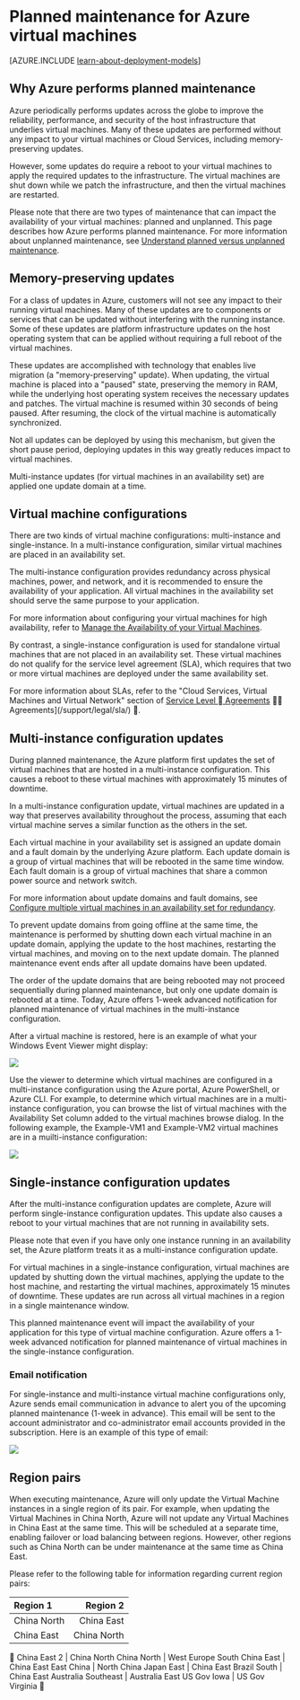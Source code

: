 <properties
	pageTitle="Planned maintenance for Azure VMs | Azure"
	description="Understand what Azure planned maintenance is and how it affects your virtual machines running in Azure."
	services="virtual-machines"
	documentationCenter=""
	authors="drewm"
	manager="timlt"
	editor=""
	tags="azure-service-management,azure-resource-manager"/>

<tags
	ms.service="virtual-machines"
	ms.date="01/05/2016"
	wacn.date=""/>


# Planned maintenance for Azure virtual machines

[AZURE.INCLUDE [learn-about-deployment-models](../includes/learn-about-deployment-models-both-include.md)]

## Why Azure performs planned maintenance

Azure periodically performs updates across the globe to improve the reliability, performance, and security of the host infrastructure that underlies virtual machines. Many of these updates are performed without any impact to your virtual machines or Cloud Services, including memory-preserving updates.

However, some updates do require a reboot to your virtual machines to apply the required updates to the infrastructure. The virtual machines are shut down while we patch the infrastructure, and then the virtual machines are restarted.

Please note that there are two types of maintenance that can impact the availability of your virtual machines: planned and unplanned. This page describes how Azure performs planned maintenance. For more information about unplanned maintenance, see [Understand planned versus unplanned maintenance](/documentation/articles/virtual-machines-manage-availability).

## Memory-preserving updates

For a class of updates in Azure, customers will not see any impact to their running virtual machines. Many of these updates are to components or services that can be updated without interfering with the running instance. Some of these updates are platform infrastructure updates on the host operating system that can be applied without requiring a full reboot of the virtual machines.

These updates are accomplished with technology that enables live migration (a "memory-preserving" update). When updating, the virtual machine is placed into a "paused" state, preserving the memory in RAM, while the underlying host operating system receives the necessary updates and patches. The virtual machine is resumed within 30 seconds of being paused. After resuming, the clock of the virtual machine is automatically synchronized.

Not all updates can be deployed by using this mechanism, but given the short pause period, deploying updates in this way greatly reduces impact to virtual machines.

Multi-instance updates (for virtual machines in an availability set) are applied one update domain at a time.  

## Virtual machine configurations

There are two kinds of virtual machine configurations: multi-instance and single-instance. In a multi-instance configuration, similar virtual machines are placed in an availability set.

The multi-instance configuration provides redundancy across physical machines, power, and network, and it is recommended to ensure the availability of your application. All virtual machines in the availability set should serve the same purpose to your application.

For more information about configuring your virtual machines for high availability, refer to [Manage the Availability of your Virtual Machines](/documentation/articles/virtual-machines-manage-availability).

By contrast, a single-instance configuration is used for standalone virtual machines that are not placed in an availability set. These virtual machines do not qualify for the service level agreement (SLA), which requires that two or more virtual machines are deployed under the same availability set.

For more information about SLAs, refer to the "Cloud Services, Virtual Machines and Virtual Network" section of [Service Level  Agreements](https://azure.microsoft.com/support/legal/sla/)  Agreements](/support/legal/sla/) .


## Multi-instance configuration updates

During planned maintenance, the Azure platform first updates the set of virtual machines that are hosted in a multi-instance configuration. This causes a reboot to these virtual machines with approximately 15 minutes of downtime.

In a multi-instance configuration update, virtual machines are updated in a way that preserves availability throughout the process, assuming that each virtual machine serves a similar function as the others in the set.

Each virtual machine in your availability set is assigned an update domain and a fault domain by the underlying Azure platform. Each update domain is a group of virtual machines that will be rebooted in the same time window. Each fault domain is a group of virtual machines that share a common power source and network switch.

For more information about update domains and fault domains, see [Configure multiple virtual machines in an availability set for redundancy](/documentation/articles/virtual-machines-manage-availability#configure-multiple-virtual-machines-in-an-availability-set-for-redundancy).

To prevent update domains from going offline at the same time, the maintenance is performed by shutting down each virtual machine in an update domain, applying the update to the host machines, restarting the virtual machines, and moving on to the next update domain. The planned maintenance event ends after all update domains have been updated.

The order of the update domains that are being rebooted may not proceed sequentially during planned maintenance, but only one update domain is rebooted at a time. Today, Azure offers 1-week advanced notification for planned maintenance of virtual machines in the multi-instance configuration.

After a virtual machine is restored, here is an example of what your Windows Event Viewer might display:

<!--Image reference-->
![][image2]

Use the viewer to determine which virtual machines are configured in a multi-instance configuration using the Azure portal, Azure PowerShell, or Azure CLI. For example, to determine which virtual machines are in a multi-instance configuration, you can browse the list of virtual machines with the Availability Set column added to the virtual machines browse dialog. In the following example, the Example-VM1 and Example-VM2 virtual machines are in a muilti-instance configuration:

<!--Image reference-->
![][image4]

## Single-instance configuration updates

After the multi-instance configuration updates are complete, Azure will perform single-instance configuration updates. This update also causes a reboot to your virtual machines that are not running in availability sets.

Please note that even if you have only one instance running in an availability set, the Azure platform treats it as a multi-instance configuration update.

For virtual machines in a single-instance configuration, virtual machines are updated by shutting down the virtual machines, applying the update to the host machine, and restarting the virtual machines, approximately 15 minutes of downtime. These updates are run across all virtual machines in a region in a single maintenance window.

This planned maintenance event will impact the availability of your application for this type of virtual machine configuration. Azure offers a 1-week advanced notification for planned maintenance of virtual machines in the single-instance configuration.

### Email notification

For single-instance and multi-instance virtual machine configurations only, Azure sends email communication in advance to alert you of the upcoming planned maintenance (1-week in advance). This email will be sent to the account administrator and co-administrator email accounts provided in the subscription. Here is an example of this type of email:

<!--Image reference-->
![][image1]

## Region pairs

When executing maintenance, Azure will only update the Virtual Machine instances in a single region of its pair. For example, when updating the Virtual Machines in China North, Azure will not update any Virtual Machines in China East at the same time. This will be scheduled at a separate time, enabling failover or load balancing between regions. However, other regions such as China North can be under maintenance at the same time as China East.

Please refer to the following table for information regarding current region pairs:

Region 1 | Region 2
:----- | ------:
China North | China East
China East | China North

China East 2 | China North
China North | West Europe
South China East | China East
East China | North China
Japan East | China East
Brazil South | China East
Australia Southeast | Australia East
US Gov Iowa | US Gov Virginia


<!--Anchors-->
[image1]: ./media/virtual-machines-planned-maintenance/vmplanned1.png
[image2]: ./media/virtual-machines-planned-maintenance/EventViewerPostReboot.png
[image3]: ./media/virtual-machines-planned-maintenance/RegionPairs.PNG
[image4]: ./media/virtual-machines-planned-maintenance/AvailabilitySetExample.png


<!--Link references-->
[Virtual Machines Manage Availability]: /documentation/articles/virtual-machines-windows-tutorial-classic-portal
[Understand planned versus unplanned maintenance]: /documentation/articles/virtual-machines-manage-availability#Understand-planned-versus-unplanned-maintenance
